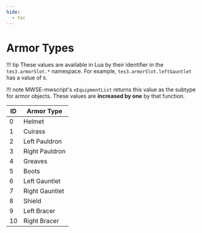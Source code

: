```yaml
---
hide:
  - toc
---
```


# Armor Types

!!! tip
	These values are available in Lua by their identifier in the `tes3.armorSlot.*` namespace. For example, `tes3.armorSlot.leftGauntlet` has a value of `6`.

!!! note
	MWSE-mwscript's `xEquipmentList` returns this value as the subtype for armor objects. These values are **increased by one** by that function.

ID  | Armor Type
--- | ---------------------------------------------
0   | Helmet
1   | Cuirass
2   | Left Pauldron
3   | Right Pauldron
4   | Greaves
5   | Boots
6   | Left Gauntlet
7   | Right Gauntlet
8   | Shield
9   | Left Bracer
10  | Right Bracer